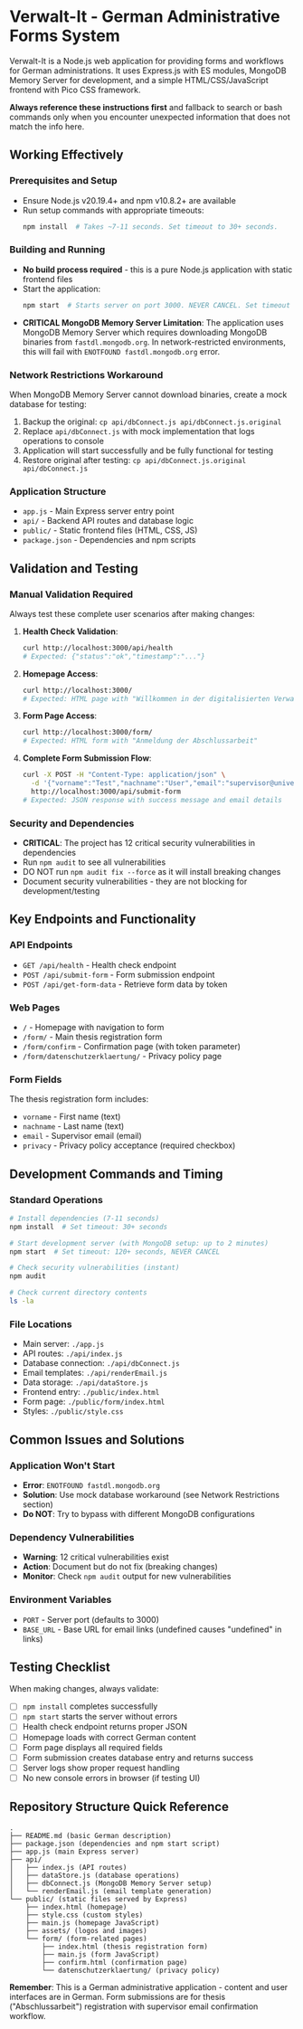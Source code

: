 # Verwalt-It - German Administrative Forms System

Verwalt-It is a Node.js web application for providing forms and workflows for German administrations. It uses Express.js with ES modules, MongoDB Memory Server for development, and a simple HTML/CSS/JavaScript frontend with Pico CSS framework.

**Always reference these instructions first** and fallback to search or bash commands only when you encounter unexpected information that does not match the info here.

## Working Effectively

### Prerequisites and Setup
- Ensure Node.js v20.19.4+ and npm v10.8.2+ are available
- Run setup commands with appropriate timeouts:
  ```bash
  npm install  # Takes ~7-11 seconds. Set timeout to 30+ seconds.
  ```

### Building and Running
- **No build process required** - this is a pure Node.js application with static frontend files
- Start the application:
  ```bash
  npm start  # Starts server on port 3000. NEVER CANCEL. Set timeout to 120+ seconds due to MongoDB setup.
  ```
- **CRITICAL MongoDB Memory Server Limitation**: The application uses MongoDB Memory Server which requires downloading MongoDB binaries from `fastdl.mongodb.org`. In network-restricted environments, this will fail with `ENOTFOUND fastdl.mongodb.org` error.

### Network Restrictions Workaround
When MongoDB Memory Server cannot download binaries, create a mock database for testing:
1. Backup the original: `cp api/dbConnect.js api/dbConnect.js.original`  
2. Replace `api/dbConnect.js` with mock implementation that logs operations to console
3. Application will start successfully and be fully functional for testing
4. Restore original after testing: `cp api/dbConnect.js.original api/dbConnect.js`

### Application Structure
- `app.js` - Main Express server entry point
- `api/` - Backend API routes and database logic
- `public/` - Static frontend files (HTML, CSS, JS)
- `package.json` - Dependencies and npm scripts

## Validation and Testing

### Manual Validation Required
Always test these complete user scenarios after making changes:

1. **Health Check Validation**:
   ```bash
   curl http://localhost:3000/api/health
   # Expected: {"status":"ok","timestamp":"..."}
   ```

2. **Homepage Access**:
   ```bash
   curl http://localhost:3000/
   # Expected: HTML page with "Willkommen in der digitalisierten Verwaltung"
   ```

3. **Form Page Access**:
   ```bash
   curl http://localhost:3000/form/
   # Expected: HTML form with "Anmeldung der Abschlussarbeit"
   ```

4. **Complete Form Submission Flow**:
   ```bash
   curl -X POST -H "Content-Type: application/json" \
     -d '{"vorname":"Test","nachname":"User","email":"supervisor@university.edu","privacy":"on"}' \
     http://localhost:3000/api/submit-form
   # Expected: JSON response with success message and email details
   ```

### Security and Dependencies
- **CRITICAL**: The project has 12 critical security vulnerabilities in dependencies
- Run `npm audit` to see all vulnerabilities 
- DO NOT run `npm audit fix --force` as it will install breaking changes
- Document security vulnerabilities - they are not blocking for development/testing

## Key Endpoints and Functionality

### API Endpoints
- `GET /api/health` - Health check endpoint
- `POST /api/submit-form` - Form submission endpoint  
- `POST /api/get-form-data` - Retrieve form data by token

### Web Pages
- `/` - Homepage with navigation to form
- `/form/` - Main thesis registration form
- `/form/confirm` - Confirmation page (with token parameter)
- `/form/datenschutzerklaertung/` - Privacy policy page

### Form Fields
The thesis registration form includes:
- `vorname` - First name (text)
- `nachname` - Last name (text) 
- `email` - Supervisor email (email)
- `privacy` - Privacy policy acceptance (required checkbox)

## Development Commands and Timing

### Standard Operations
```bash
# Install dependencies (7-11 seconds)
npm install  # Set timeout: 30+ seconds

# Start development server (with MongoDB setup: up to 2 minutes)  
npm start  # Set timeout: 120+ seconds, NEVER CANCEL

# Check security vulnerabilities (instant)
npm audit

# Check current directory contents
ls -la
```

### File Locations
- Main server: `./app.js`
- API routes: `./api/index.js`
- Database connection: `./api/dbConnect.js` 
- Email templates: `./api/renderEmail.js`
- Data storage: `./api/dataStore.js`
- Frontend entry: `./public/index.html`
- Form page: `./public/form/index.html`
- Styles: `./public/style.css`

## Common Issues and Solutions

### Application Won't Start
- **Error**: `ENOTFOUND fastdl.mongodb.org`
- **Solution**: Use mock database workaround (see Network Restrictions section)
- **Do NOT**: Try to bypass with different MongoDB configurations

### Dependency Vulnerabilities  
- **Warning**: 12 critical vulnerabilities exist
- **Action**: Document but do not fix (breaking changes)
- **Monitor**: Check `npm audit` output for new vulnerabilities

### Environment Variables
- `PORT` - Server port (defaults to 3000)
- `BASE_URL` - Base URL for email links (undefined causes "undefined" in links)

## Testing Checklist

When making changes, always validate:
- [ ] `npm install` completes successfully
- [ ] `npm start` starts the server without errors  
- [ ] Health check endpoint returns proper JSON
- [ ] Homepage loads with correct German content
- [ ] Form page displays all required fields
- [ ] Form submission creates database entry and returns success
- [ ] Server logs show proper request handling
- [ ] No new console errors in browser (if testing UI)

## Repository Structure Quick Reference

```
.
├── README.md (basic German description)
├── package.json (dependencies and npm start script)
├── app.js (main Express server)
├── api/
│   ├── index.js (API routes)
│   ├── dataStore.js (database operations)
│   ├── dbConnect.js (MongoDB Memory Server setup) 
│   └── renderEmail.js (email template generation)
└── public/ (static files served by Express)
    ├── index.html (homepage)
    ├── style.css (custom styles)
    ├── main.js (homepage JavaScript)
    ├── assets/ (logos and images)
    └── form/ (form-related pages)
        ├── index.html (thesis registration form)
        ├── main.js (form JavaScript)
        ├── confirm.html (confirmation page)
        └── datenschutzerklaertung/ (privacy policy)
```

**Remember**: This is a German administrative application - content and user interfaces are in German. Form submissions are for thesis ("Abschlussarbeit") registration with supervisor email confirmation workflow.